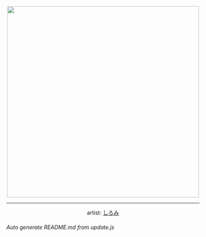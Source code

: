 
<p align="center">
  <img width="500" src="https://nekos.best/api/v2/neko/0278.png">
  <hr/>
  <center>
    artist: <a href="https://www.pixiv.net/en/artworks/85527936">しろみ</a>
  </center>
</p>


###### Auto generate README.md from update.js

